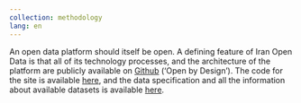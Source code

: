 ```yaml
---
collection: methodology
lang: en
---
```


An open data platform should itself be open. A defining feature of Iran Open Data is that all of its technology processes, and the architecture of the platform are publicly available on [Github](https://github.com/iranopendata) (‘Open by Design’). The code for the site is available [here](https://github.com/iranopendata/iranopendata.github.io), and the data specification and all the information about available datasets is available [here](https://github.com/iranopendata/catalog).
